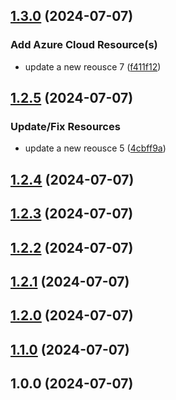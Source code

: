 ## [1.3.0](https://github.com/ibrt2016/release-test/compare/v1.2.5...v1.3.0) (2024-07-07)


### Add Azure Cloud Resource(s)

* update a new reousce 7 ([f411f12](https://github.com/ibrt2016/release-test/commit/f411f1287e583e2064d86a45c56f37a5f0853bdb))

## [1.2.5](https://github.com/ibrt2016/release-test/compare/v1.2.4...v1.2.5) (2024-07-07)


### Update/Fix Resources

* update a new reousce 5 ([4cbff9a](https://github.com/ibrt2016/release-test/commit/4cbff9a27f8cc09cb25189f15872c48a83db8638))

## [1.2.4](https://github.com/ibrt2016/release-test/compare/v1.2.3...v1.2.4) (2024-07-07)

## [1.2.3](https://github.com/ibrt2016/release-test/compare/v1.2.2...v1.2.3) (2024-07-07)

## [1.2.2](https://github.com/ibrt2016/release-test/compare/v1.2.1...v1.2.2) (2024-07-07)

## [1.2.1](https://github.com/ibrt2016/release-test/compare/v1.2.0...v1.2.1) (2024-07-07)

## [1.2.0](https://github.com/ibrt2016/release-test/compare/v1.1.0...v1.2.0) (2024-07-07)

## [1.1.0](https://github.com/ibrt2016/release-test/compare/v1.0.0...v1.1.0) (2024-07-07)

## 1.0.0 (2024-07-07)
